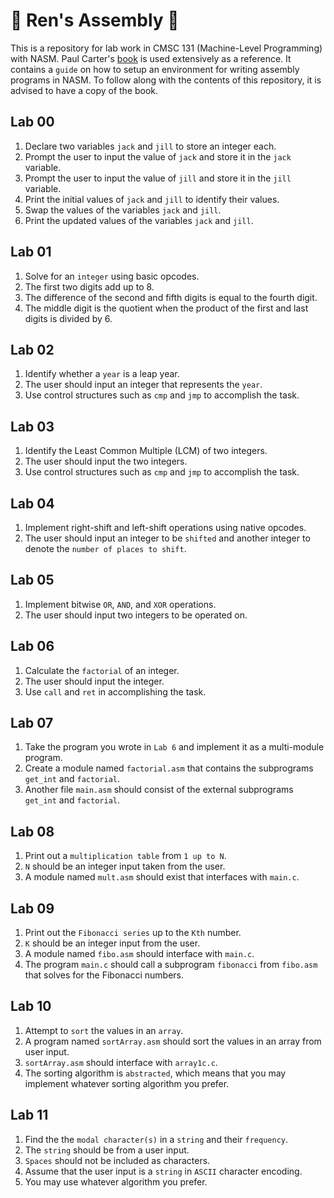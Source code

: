 # 🩻 Ren's Assembly 🩻
This is a repository for lab work in CMSC 131 (Machine-Level Programming) with NASM. Paul Carter's [book](https://pacman128.github.io/pcasm/) is used extensively as a reference. It contains a `guide` on how to setup an environment for writing assembly programs in NASM. To follow along with the contents of this repository, it is advised to have a copy of the book.

## Lab 00

1. Declare two variables `jack` and `jill` to store an integer each.
2. Prompt the user to input the value of `jack` and store it in the `jack` variable.
3. Prompt the user to input the value of `jill` and store it in the `jill` variable.
4. Print the initial values of `jack` and `jill` to identify their values.
5. Swap the values of the variables `jack` and `jill`.
6. Print the updated values of the variables `jack` and `jill`.

## Lab 01
1. Solve for an `integer` using basic opcodes.
2. The first two digits add up to 8.
3. The difference of the second and fifth digits is equal to the fourth digit. 
4. The middle digit is the quotient when the product of the first and last digits is divided by 6.

## Lab 02

1. Identify whether a `year` is a leap year.
2. The user should input an integer that represents the `year`.
3. Use control structures such as `cmp` and `jmp` to accomplish the task.

## Lab 03

1. Identify the Least Common Multiple (LCM) of two integers.
2. The user should input the two integers.
3. Use control structures such as `cmp` and `jmp` to accomplish the task.

## Lab 04

1. Implement right-shift and left-shift operations using native opcodes.
2. The user should input an integer to be `shifted` and another integer to denote the `number of places to shift`.

## Lab 05

1. Implement bitwise `OR`, `AND`, and `XOR` operations.
2. The user should input two integers to be operated on.

## Lab 06

1. Calculate the `factorial` of an integer.
2. The user should input the integer.
3. Use `call` and `ret` in accomplishing the task.

##  Lab 07

1. Take the program you wrote in `Lab 6` and implement it as a multi-module program.
2. Create a module named `factorial.asm` that contains the subprograms `get_int` and `factorial`.
3. Another file `main.asm` should consist of the external subprograms `get_int` and `factorial`.

## Lab 08

1. Print out a `multiplication table` from `1 up to N`.
2. `N` should be an integer input taken from the user.
3. A module named `mult.asm` should exist that interfaces with `main.c`.

## Lab 09

1. Print out the `Fibonacci series` up to the `Kth` number.
2. `K` should be an integer input from the user.
3.  A module named `fibo.asm` should interface with `main.c`.
4. The program `main.c` should call a subprogram `fibonacci` from `fibo.asm` that solves for the Fibonacci numbers.

## Lab 10

1. Attempt to `sort` the values in an `array`.
2. A program named `sortArray.asm` should sort the values in an array from user input.
3. `sortArray.asm` should interface with `array1c.c`.
4. The sorting algorithm is `abstracted`, which means that you may implement whatever sorting algorithm you prefer.

## Lab 11
1. Find the the `modal character(s)` in a `string` and their `frequency`.
2. The `string` should be from a user input.
3. `Spaces` should not be included as characters.
4. Assume that the user input is a `string` in `ASCII` character encoding.
5. You may use whatever algorithm you prefer.

